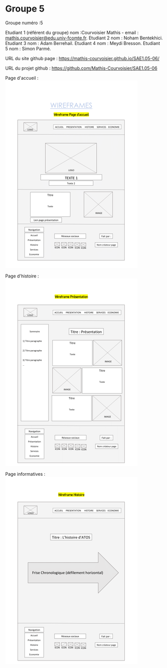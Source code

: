 # Groupe 5

﻿Groupe numéro :5
 
Etudiant 1 (référent du groupe) nom :Courvoisier Mathis - email : mathis.courvoisier@edu.univ-fcomte.fr.
Etudiant 2 nom : Noham Bentekhici.
Etudiant 3 nom : Adam Berrehail.
Etudiant 4 nom : Meydi Bresson.
Etudiant 5 nom : Simon Parmé.

URL du site github page : https://mathis-courvoisier.github.io/SAE1.05-06/

URL du projet github : https://github.com/Mathis-Courvoisier/SAE1.05-06


Page d'accueil : 
![alt text](https://github.com/Mathis-Courvoisier/SAE1.05-06/blob/main/SAE1.05.06/images/wf1.png)





Page d'histoire : 
![alt text](https://github.com/Mathis-Courvoisier/SAE1.05-06/blob/main/SAE1.05.06/images/wf2.png)





Page informatives :
![alt text]( https://github.com/Mathis-Courvoisier/SAE1.05-06/blob/main/SAE1.05.06/images/wf3.png)
